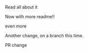 Read all about it

Now with more readme!!

even more

Another change, on a branch this time.

PR change
